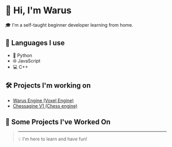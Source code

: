 # 👋 Hi, I'm Warus

🎓 I'm a self-taught beginner developer learning from home.  

## 🚀 Languages I use
- 🐍 Python
- 🌐 JavaScript
- 💻 C++
## 🛠️ Projects I'm working on
- [Warus Engine (Voxel Engine)](https://github.com/warusbyland/Warus-engine)
- [Chessagine V1 (Chess engine)](https://github.com/warusbyland/Chessagine-V1)
## 📌 Some Projects I've Worked On

> ---
> 💡 I'm here to learn and have fun!
